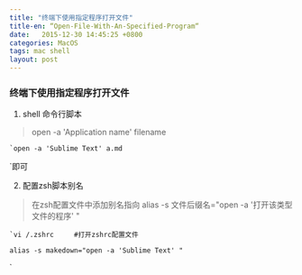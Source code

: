 ```yaml
---
title: "终端下使用指定程序打开文件"
title-en: “Open-File-With-An-Specified-Program“
date:   2015-12-30 14:45:25 +0800
categories: MacOS
tags: mac shell
layout: post
---
```

### 终端下使用指定程序打开文件
1. shell 命令行脚本

> open -a 'Application name' filename

```
`open -a 'Sublime Text' a.md
```
`即可

2. 配置zsh脚本别名

> 在zsh配置文件中添加别名指向
> alias -s 文件后缀名="open -a '打开该类型文件的程序' "

```
`vi /.zshrc     #打开zshrc配置文件

alias -s makedown="open -a 'Sublime Text' "
```
`

